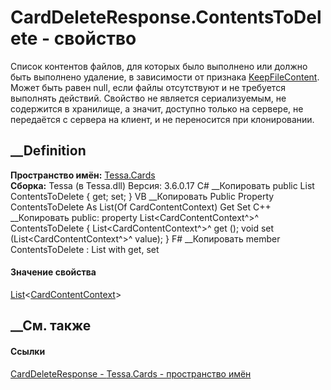 # CardDeleteResponse.ContentsToDelete - свойство
Список контентов файлов, для которых было выполнено или должно быть выполнено
удаление, в зависимости от признака
[KeepFileContent](P_Tessa_Cards_CardDeleteRequest_KeepFileContent.htm). Может
быть равен null, если файлы отсутствуют и не требуется выполнять действий.
Свойство не является сериализуемым, не содержится в хранилище, а значит,
доступно только на сервере, не передаётся с сервера на клиент, и не
переносится при клонировании.
## __Definition
 **Пространство имён:** [Tessa.Cards](N_Tessa_Cards.htm)  
 **Сборка:** Tessa (в Tessa.dll) Версия: 3.6.0.17
C# __Копировать
     public List<CardContentContext> ContentsToDelete { get; set; }
VB __Копировать
     Public Property ContentsToDelete As List(Of CardContentContext)
    	Get
    	Set
C++ __Копировать
     public:
    property List<CardContentContext^>^ ContentsToDelete {
    	List<CardContentContext^>^ get ();
    	void set (List<CardContentContext^>^ value);
    }
F# __Копировать
     member ContentsToDelete : List<CardContentContext> with get, set
#### Значение свойства
[List](https://learn.microsoft.com/dotnet/api/system.collections.generic.list-1)<[CardContentContext](T_Tessa_Cards_ComponentModel_CardContentContext.htm)>
##  __См. также
#### Ссылки
[CardDeleteResponse - ](T_Tessa_Cards_CardDeleteResponse.htm)
[Tessa.Cards - пространство имён](N_Tessa_Cards.htm)
